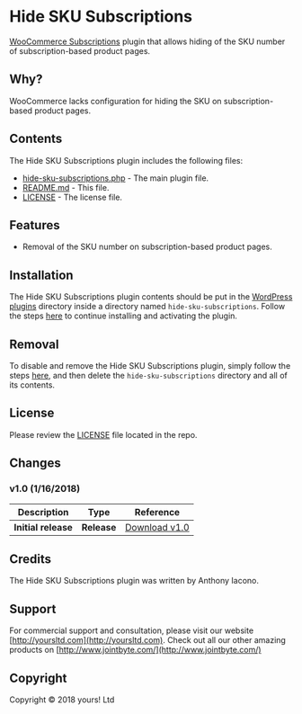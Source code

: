 # Hide SKU Subscriptions
[WooCommerce Subscriptions](https://woocommerce.com/products/woocommerce-subscriptions/) plugin that allows hiding of the SKU number of subscription-based product pages.

## Why?
WooCommerce lacks configuration for hiding the SKU on subscription-based product pages.

## Contents

The Hide SKU Subscriptions plugin includes the following files:
* [hide-sku-subscriptions.php](hide-sku-subscriptions.php) - The main plugin file.
* [README.md](README.md) - This file.
* [LICENSE](LICENSE) - The license file.

## Features
* Removal of the SKU number on subscription-based product pages.

## Installation
The Hide SKU Subscriptions plugin contents should be put in the [WordPress plugins](https://codex.wordpress.org/Writing_a_Plugin#Names.2C_Files.2C_and_Locations) directory inside a directory named `hide-sku-subscriptions`. Follow the steps [here](https://codex.wordpress.org/Managing_Plugins#Manual_Plugin_Installation) to continue installing and activating the plugin.

## Removal
To disable and remove the Hide SKU Subscriptions plugin, simply follow the steps [here](https://codex.wordpress.org/Managing_Plugins#Uninstalling_Plugins), and then delete the `hide-sku-subscriptions` directory and all of its contents.

## License
Please review the [LICENSE](LICENSE) file located in the repo.

## Changes
### v1.0 (__1/16/2018__)

| Description  | Type | Reference |
| ------------- | ------------- | ------------- |
| **Initial release**  | **Release**  | [Download v1.0](https://github.com/YoursLtd/hide-sku-subscriptions/releases/tag/v1.0) |

## Credits
The Hide SKU Subscriptions plugin was written by Anthony Iacono.

## Support
For commercial support and consultation, please visit our website [http://yoursltd.com](http://yoursltd.com). Check out all our other amazing products on [http://www.jointbyte.com/](http://www.jointbyte.com/)

## Copyright
Copyright &copy; 2018 yours! Ltd
